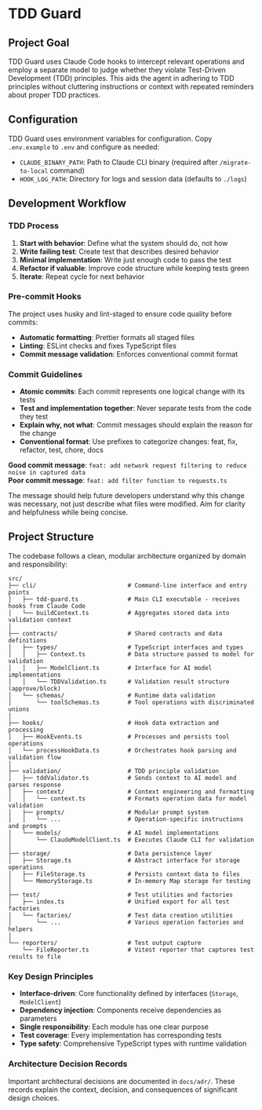 # TDD Guard

## Project Goal

TDD Guard uses Claude Code hooks to intercept relevant operations and employ a separate model to judge whether they violate Test-Driven Development (TDD) principles.
This aids the agent in adhering to TDD principles without cluttering instructions or context with repeated reminders about proper TDD practices.

## Configuration

TDD Guard uses environment variables for configuration. Copy `.env.example` to `.env` and configure as needed:

- `CLAUDE_BINARY_PATH`: Path to Claude CLI binary (required after `/migrate-to-local` command)
- `HOOK_LOG_PATH`: Directory for logs and session data (defaults to `./logs`)

## Development Workflow

### TDD Process

1. **Start with behavior**: Define what the system should do, not how
2. **Write failing test**: Create test that describes desired behavior
3. **Minimal implementation**: Write just enough code to pass the test
4. **Refactor if valuable**: Improve code structure while keeping tests green
5. **Iterate**: Repeat cycle for next behavior

### Pre-commit Hooks

The project uses husky and lint-staged to ensure code quality before commits:

- **Automatic formatting**: Prettier formats all staged files
- **Linting**: ESLint checks and fixes TypeScript files
- **Commit message validation**: Enforces conventional commit format

### Commit Guidelines

- **Atomic commits**: Each commit represents one logical change with its tests
- **Test and implementation together**: Never separate tests from the code they test
- **Explain why, not what**: Commit messages should explain the reason for the change
- **Conventional format**: Use prefixes to categorize changes: feat, fix, refactor, test, chore, docs

**Good commit message**: `feat: add network request filtering to reduce noise in captured data`  
**Poor commit message**: `feat: add filter function to requests.ts`

The message should help future developers understand why this change was necessary, not just describe what files were modified.
Aim for clarity and helpfulness while being concise.

## Project Structure

The codebase follows a clean, modular architecture organized by domain and responsibility:

```
src/
├── cli/                          # Command-line interface and entry points
│   ├── tdd-guard.ts              # Main CLI executable - receives hooks from Claude Code
│   └── buildContext.ts           # Aggregates stored data into validation context
│
├── contracts/                    # Shared contracts and data definitions
│   ├── types/                    # TypeScript interfaces and types
│   │   ├── Context.ts            # Data structure passed to model for validation
│   │   ├── ModelClient.ts        # Interface for AI model implementations
│   │   └── TDDValidation.ts      # Validation result structure (approve/block)
│   └── schemas/                  # Runtime data validation
│       └── toolSchemas.ts        # Tool operations with discriminated unions
│
├── hooks/                        # Hook data extraction and processing
│   ├── HookEvents.ts             # Processes and persists tool operations
│   └── processHookData.ts        # Orchestrates hook parsing and validation flow
│
├── validation/                   # TDD principle validation
│   ├── tddValidator.ts           # Sends context to AI model and parses response
│   ├── context/                  # Context engineering and formatting
│   │   └── context.ts            # Formats operation data for model validation
│   ├── prompts/                  # Modular prompt system
│   │   └── ...                   # Operation-specific instructions and prompts
│   └── models/                   # AI model implementations
│       └── ClaudeModelClient.ts  # Executes Claude CLI for validation
│
├── storage/                      # Data persistence layer
│   ├── Storage.ts                # Abstract interface for storage operations
│   ├── FileStorage.ts            # Persists context data to files
│   └── MemoryStorage.ts          # In-memory Map storage for testing
│
├── test/                         # Test utilities and factories
│   ├── index.ts                  # Unified export for all test factories
│   └── factories/                # Test data creation utilities
│       └── ...                   # Various operation factories and helpers
│
└── reporters/                    # Test output capture
    └── FileReporter.ts           # Vitest reporter that captures test results to file
```

### Key Design Principles

- **Interface-driven**: Core functionality defined by interfaces (`Storage`, `ModelClient`)
- **Dependency injection**: Components receive dependencies as parameters
- **Single responsibility**: Each module has one clear purpose
- **Test coverage**: Every implementation has corresponding tests
- **Type safety**: Comprehensive TypeScript types with runtime validation

### Architecture Decision Records

Important architectural decisions are documented in `docs/adr/`. These records explain the context, decision, and consequences of significant design choices.
